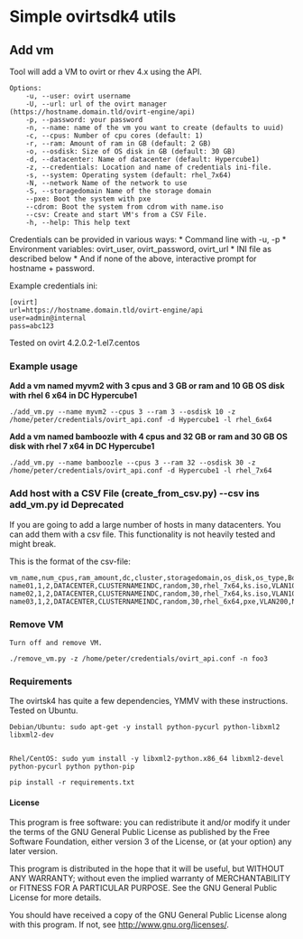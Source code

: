 # Simple ovirtsdk4 utils

## Add  vm


Tool will add a VM to ovirt or rhev 4.x using the API.

    Options:
        -u, --user: ovirt username
        -U, --url: url of the ovirt manager (https://hostname.domain.tld/ovirt-engine/api)
        -p, --password: your password
        -n, --name: name of the vm you want to create (defaults to uuid)
        -c, --cpus: Number of cpu cores (default: 1)
        -r, --ram: Amount of ram in GB (default: 2 GB)
        -o, --osdisk: Size of OS disk in GB (default: 30 GB)
        -d, --datacenter: Name of datacenter (default: Hypercube1)
        -z, --credentials: Location and name of credentials ini-file.
        -s, --system: Operating system (default: rhel_7x64)
        -N, --network Name of the network to use
        -S, --storagedomain Name of the storage domain
        --pxe: Boot the system with pxe
        --cdrom: Boot the system from cdrom with name.iso
        --csv: Create and start VM's from a CSV File.
        -h, --help: This help text

Credentials can be provided in various ways:
    * Command line with -u, -p
    * Environment variables: ovirt_user, ovirt_password, ovirt_url
    * INI file as described below
    * And if none of the above, interactive prompt for hostname + password.

Example credentials ini:

    [ovirt]
    url=https://hostname.domain.tld/ovirt-engine/api
    user=admin@internal
    pass=abc123

Tested on ovirt 4.2.0.2-1.el7.centos

### Example usage

**Add a vm named myvm2 with 3 cpus and 3 GB or ram and 10 GB OS disk with rhel 6 x64 in DC Hypercube1**

    ./add_vm.py --name myvm2 --cpus 3 --ram 3 --osdisk 10 -z /home/peter/credentials/ovirt_api.conf -d Hypercube1 -l rhel_6x64

**Add a vm named bamboozle with 4 cpus and 32 GB or ram and 30 GB OS disk with rhel 7 x64 in DC Hypercube1**

    ./add_vm.py --name bamboozle --cpus 3 --ram 32 --osdisk 30 -z /home/peter/credentials/ovirt_api.conf -d Hypercube1 -l rhel_7x64


### Add host with a CSV File (create_from_csv.py) --csv ins add_vm.py id Deprecated

If you are going to add a large number of hosts in many datacenters. You can add them with a csv file.
This functionality is not heavily tested and might break.

This is the format of the csv-file:

    vm_name,num_cpus,ram_amount,dc,cluster,storagedomain,os_disk,os_type,BootDevice,network_name,Disk1,Disk2,Disk3,Disk4
    name01,1,2,DATACENTER,CLUSTERNAMEINDC,random,30,rhel_7x64,ks.iso,VLAN10,10:app,None,None,None
    name02,1,2,DATACENTER,CLUSTERNAMEINDC,random,30,rhel_7x64,ks.iso,VLAN10,10:app,10:misc,10:app2,10:misc2
    name03,1,2,DATACENTER,CLUSTERNAMEINDC,random,30,rhel_6x64,pxe,VLAN200,None,None,20:misc2,None


### Remove VM

    Turn off and remove VM.

    ./remove_vm.py -z /home/peter/credentials/ovirt_api.conf -n foo3


### Requirements

The ovirtsk4 has quite a few dependencies, YMMV with these instructions. Tested on Ubuntu.

    Debian/Ubuntu: sudo apt-get -y install python-pycurl python-libxml2 libxml2-dev


    Rhel/CentOS: sudo yum install -y libxml2-python.x86_64 libxml2-devel python-pycurl python python-pip

    pip install -r requirements.txt

#### License

This program is free software: you can redistribute it and/or modify
it under the terms of the GNU General Public License as published by
the Free Software Foundation, either version 3 of the License, or
(at your option) any later version.

This program is distributed in the hope that it will be useful,
but WITHOUT ANY WARRANTY; without even the implied warranty of
MERCHANTABILITY or FITNESS FOR A PARTICULAR PURPOSE.  See the
GNU General Public License for more details.

You should have received a copy of the GNU General Public License
along with this program.  If not, see <http://www.gnu.org/licenses/>.
